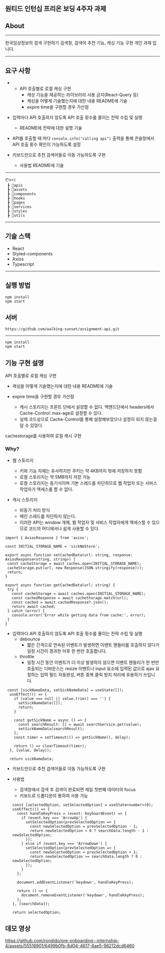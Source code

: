 ## 원티드 인턴십 프리온 보딩 4주자 과제

## About
---

한국임상정보의 검색 구현하기
검색창, 검색어 추천 기능, 캐싱 기능 구현 개인 과제 입니다.

---
## 요구 사항
- - API 호출별로 로컬 캐싱 구현
    - 캐싱 기능을 제공하는 라이브러리 사용 금지(React-Query 등)
    - 캐싱을 어떻게 기술했는지에 대한 내용 README에 기술
    - expire time을 구현할 경우 가산점
- 입력마다 API 호출하지 않도록 API 호출 횟수를 줄이는 전략 수립 및 실행
    - README에 전략에 대한 설명 기술
    
- API를 호출할 때 마다 `console.info("calling api")` 출력을 통해 콘솔창에서 API 호출 횟수 확인이 가능하도록 설정

- 키보드만으로 추천 검색어들로 이동 가능하도록 구현
    - 사용법 README에 기술

---
```
📦src
 ┣ 📂apis
 ┣ 📂assets
 ┣ 📂components
 ┣ 📂hooks
 ┣ 📂pages
 ┣ 📂services
 ┣ 📂styles
 ┣ 📂utils
```
 ---

## 기술 스택

- React
- Styled-components
- Axios
- Typescript

---

## 실행 방법

```
npm install
npm start
```
## 서버 

```
https://github.com/walking-sunset/assignment-api.git
```
---
```
npm install
npm start
```

## 기능 구현 설명

API 호출별로 로컬 캐싱 구현
- 캐싱을 어떻게 기술했는지에 대한 내용 README에 기술
  
- expire time을 구현할 경우 가산점
  - 캐시 스토리지는 프론트 단에서 설정할 수 없다. 
백엔드단에서 headers에서 Cache-Control: max-age<seconds>로 설정할 수 있다.
  - 실제 코드상으로 Cache-Control를 통해 설정해보았으나 설정이 되지 않는걸 알 수 있었다.
    
cachestorage를 사용하여 로컬 캐시 구현

### Why?

- 웹 스토리지
  - 키와 기능 자체는 유사하지만 쿠키는 약 4KB까지 밖에 저장하지 못함
  - 로컬 스토리지는 약 5MB까지 저장 가능
  - 로컬 스토리지는 동기식이며 기본 스레드를 차단하므로 웹 작업자 또는 서비스 작업자가 액세스를 할 수 없다.
 
- 캐시 스토리지
  - 비동기 처리 방식
  - 메인 스레드를 차단하지 않는다.
  - 이러한 API는 window 개체, 웹 작업자 및 서비스 작업자에게 액세스할 수 있으므로 코드의 어디에서나 쉽게 사용할 수 있다.
    
 ```
import { AxiosResponse } from 'axios';

const INITIAL_STORAGE_NAME = 'sickNmStore';

export async function setCachedData(url: string, response: AxiosResponse<string, string>) {
  const cacheStorage = await caches.open(INITIAL_STORAGE_NAME);
  cacheStorage.put(url, new Response(JSON.stringify(response)));
  return;
}

export async function getCachedData(url: string) {
  try {
    const cacheStorage = await caches.open(INITIAL_STORAGE_NAME);
    const cachedResponse = await cacheStorage.match(url);
    const cached = await cachedResponse?.json();
    return await cached;
  } catch (error) {
    console.error('Error while getting data from cache:', error);
  }
}

```
    
- 입력마다 API 호출하지 않도록 API 호출 횟수를 줄이는 전략 수립 및 실행
   - debounce
     - 짧은 간격으로 연속된 이벤트가 발생하면 이밴트 핸들러를 호출하지 않다가 일정 시간이 경과한 이후 한 번만 호출합니다.
   - throttle
     -  일정 시간 동안 이벤트가 더 이상 발생하지 않으면 이벤트 핸들러가 한 번만 호출되는 디바운스는 resize 이벤트나 input 요소에 입력된 값으로 ajax 요청하는 입력 필드 자동완성, 버튼 중복 클릭 방지 처리에 유용하기 쓰입니다.


```
 const [sickNameData, setSickNameData] = useState([]);
  useEffect(() => {
    if (value === null || value.trim() === '') {
      setSickNameData([]);
      return;
    }

    const getSickName = async () => {
      const searchResult: [] = await searchService.get(value);
      setSickNameData(searchResult);
    };
    const timer = setTimeout(() => getSickName(), delay);

    return () => clearTimeout(timer);
  }, [value, delay]);

  return sickNameData;
```

- 키보드만으로 추천 검색어들로 이동 가능하도록 구현

- 사용법
  - 검색창에서 검색 후 검색이 완료되면 제일 첫번째 데이터의 focus
  - 키보드로 드롭다운의 통하여 사용 가능
  
  ```
  const [selectedOption, setSelectedOption] = useState<number>(0);
  useEffect(() => {
    const handleKeyPress = (event: KeyboardEvent) => {
      if (event.key === 'ArrowUp') {
        setSelectedOption(prevSelectedOption => {
          const newSelectedOption = prevSelectedOption - 1;
          return newSelectedOption < 0 ? searchData.length - 1 : newSelectedOption;
        });
      } else if (event.key === 'ArrowDown') {
        setSelectedOption(prevSelectedOption => {
          const newSelectedOption = prevSelectedOption + 1;
          return newSelectedOption >= searchData.length ? 0 : newSelectedOption;
        });
      }
    };

    document.addEventListener('keydown', handleKeyPress);

    return () => {
      document.removeEventListener('keydown', handleKeyPress);
    };
  }, [searchData]);

  return selectedOption;
  ```

## 데모 영상

https://github.com/rondido/pre-onboarding--internship-4/assets/55516901/6499b0fb-8d04-4617-8ae5-98212dcd6460


